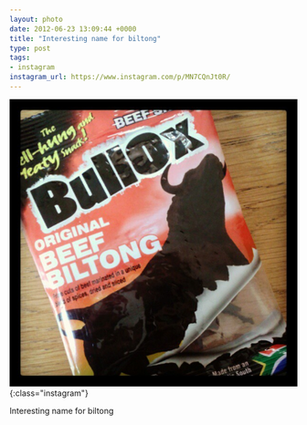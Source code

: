 ```yaml
---
layout: photo
date: 2012-06-23 13:09:44 +0000
title: "Interesting name for biltong"
type: post
tags:
- instagram
instagram_url: https://www.instagram.com/p/MN7CQnJt0R/
---
```


![Instagram - MN7CQnJt0R](/img/MN7CQnJt0R.jpg){:class="instagram"}

Interesting name for biltong
